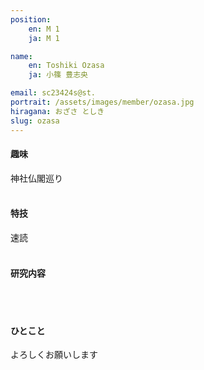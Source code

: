 ```yaml
---
position:
    en: M 1
    ja: M 1

name:
    en: Toshiki Ozasa
    ja: 小篠 豊志央

email: sc23424s@st.
portrait: /assets/images/member/ozasa.jpg
hiragana: おざさ としき
slug: ozasa
---
```


#### 趣味
神社仏閣巡り
<br><br>

#### 特技
速読
<br><br>

#### 研究内容
<br><br>

#### ひとこと
よろしくお願いします
<br><br>
